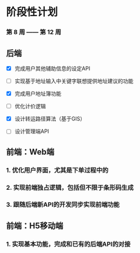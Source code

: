 # 阶段性计划

### 第 8 周 —— 第 12 周

## 后端

- [x] 完成用户其他辅助信息的设定API

- [ ] 实现基于地址输入中关键字联想提供地址建议的功能

- [x] 完成用户地址簿功能

- [ ] 优化计价逻辑

- [x] 设计转运路径算法（基于GIS）

- [ ] 设计管理端API

## 前端：Web端

### 1. 优化用户界面，尤其是下单过程中的

### 2. 实现前端独占逻辑，包括但不限于条形码生成

### 3. 跟随后端新API的开发同步实现前端功能

## 前端：H5移动端

### 1. 实现基本功能，完成和已有的后端API的对接